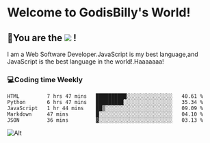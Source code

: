 # Welcome to GodisBilly's World!
## :partying_face:You are the  ![](https://visitor-badge.glitch.me/badge?page_id=Godisbilly.readme) !
I am a Web Software Developer.JavaScript is my best language,and JavaScript is the best language in the world!.Haaaaaaa!
### :computer:Coding time Weekly
  <!--START_SECTION:waka-->
```text
HTML         7 hrs 47 mins   ██████████░░░░░░░░░░░░░░░   40.61 % 
Python       6 hrs 47 mins   █████████░░░░░░░░░░░░░░░░   35.34 % 
JavaScript   1 hr 44 mins    ██▒░░░░░░░░░░░░░░░░░░░░░░   09.09 % 
Markdown     47 mins         █░░░░░░░░░░░░░░░░░░░░░░░░   04.10 % 
JSON         36 mins         ▓░░░░░░░░░░░░░░░░░░░░░░░░   03.13 % 
```
<!--END_SECTION:waka-->
![Alt](https://repobeats.axiom.co/api/embed/eeff64f6cf3d966257bdb597911b88a4c137d508.svg "Repobeats analytics image")
